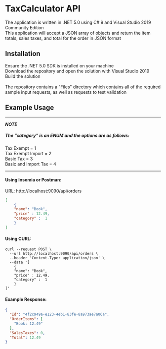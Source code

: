 # TaxCalculator API

The application is written in .NET 5.0 using C# 9 and Visual Studio 2019 Community Edition \
This application will accept a JSON array of objects and return the item totals, sales taxes, and total for the order in JSON format


## Installation
Ensure the .NET 5.0 SDK is installed on your machine \
Download the repository and open the solution with Visual Studio 2019 \
Build the solution \
\
The repository contains a "Files" directory which contains all of the required sample input requests, as well as requests to test validation


## Example Usage
---
***NOTE***

#####  The "category" is an ENUM and the options are as follows:
Tax Exempt = 1 \
Tax Exempt Import = 2 \
Basic Tax = 3 \
Basic and Import Tax = 4

---

#### Using Insomia or Postman:
URL: http://localhost:9090/api/orders
```Json
[
	{
	"name": "Book",
	"price" : 12.49,
	"category" :  1
    }
]
```
#### Using CURL:
```Curl
curl --request POST \
  --url http://localhost:9090/api/orders \
  --header 'Content-Type: application/json' \
  --data '[
	{
	"name": "Book",
	"price" : 12.49,
	"category" :  1
	}
]' 
```
#### Example Response:
```Json
{
  "Id": "4f2c949a-e123-4eb1-83fe-8a973ae7a06a",
  "OrderItems": [
    "Book: 12.49"
  ],
  "SalesTaxes": 0,
  "Total": 12.49
}
